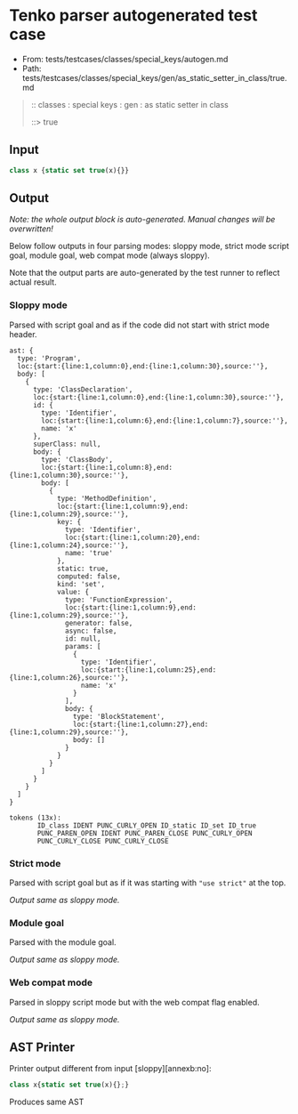 # Tenko parser autogenerated test case

- From: tests/testcases/classes/special_keys/autogen.md
- Path: tests/testcases/classes/special_keys/gen/as_static_setter_in_class/true.md

> :: classes : special keys : gen : as static setter in class
>
> ::> true

## Input


`````js
class x {static set true(x){}}
`````

## Output

_Note: the whole output block is auto-generated. Manual changes will be overwritten!_

Below follow outputs in four parsing modes: sloppy mode, strict mode script goal, module goal, web compat mode (always sloppy).

Note that the output parts are auto-generated by the test runner to reflect actual result.

### Sloppy mode

Parsed with script goal and as if the code did not start with strict mode header.

`````
ast: {
  type: 'Program',
  loc:{start:{line:1,column:0},end:{line:1,column:30},source:''},
  body: [
    {
      type: 'ClassDeclaration',
      loc:{start:{line:1,column:0},end:{line:1,column:30},source:''},
      id: {
        type: 'Identifier',
        loc:{start:{line:1,column:6},end:{line:1,column:7},source:''},
        name: 'x'
      },
      superClass: null,
      body: {
        type: 'ClassBody',
        loc:{start:{line:1,column:8},end:{line:1,column:30},source:''},
        body: [
          {
            type: 'MethodDefinition',
            loc:{start:{line:1,column:9},end:{line:1,column:29},source:''},
            key: {
              type: 'Identifier',
              loc:{start:{line:1,column:20},end:{line:1,column:24},source:''},
              name: 'true'
            },
            static: true,
            computed: false,
            kind: 'set',
            value: {
              type: 'FunctionExpression',
              loc:{start:{line:1,column:9},end:{line:1,column:29},source:''},
              generator: false,
              async: false,
              id: null,
              params: [
                {
                  type: 'Identifier',
                  loc:{start:{line:1,column:25},end:{line:1,column:26},source:''},
                  name: 'x'
                }
              ],
              body: {
                type: 'BlockStatement',
                loc:{start:{line:1,column:27},end:{line:1,column:29},source:''},
                body: []
              }
            }
          }
        ]
      }
    }
  ]
}

tokens (13x):
       ID_class IDENT PUNC_CURLY_OPEN ID_static ID_set ID_true
       PUNC_PAREN_OPEN IDENT PUNC_PAREN_CLOSE PUNC_CURLY_OPEN
       PUNC_CURLY_CLOSE PUNC_CURLY_CLOSE
`````

### Strict mode

Parsed with script goal but as if it was starting with `"use strict"` at the top.

_Output same as sloppy mode._

### Module goal

Parsed with the module goal.

_Output same as sloppy mode._

### Web compat mode

Parsed in sloppy script mode but with the web compat flag enabled.

_Output same as sloppy mode._

## AST Printer

Printer output different from input [sloppy][annexb:no]:

````js
class x{static set true(x){};}
````

Produces same AST

